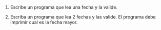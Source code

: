 1. Escribe un programa que lea una fecha y la valide.

2. Escriba un programa que lea 2 fechas y las valide. El programa debe imprimir cual es la fecha mayor.